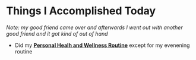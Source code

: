 # Things I Accomplished Today

_Note: my good friend came over and afterwards I went out with another good friend and it got kind of out of hand_

- Did my **[Personal Healh and Wellness Routine](../../routines/2024/personal-health-and-wellness-routine/personal-health-and-wellness-routine-2024-week-5)** except for my evenening routine
